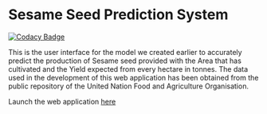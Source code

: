 # Sesame Seed Prediction System

[![Codacy Badge](https://api.codacy.com/project/badge/Grade/277de83d099940ceabfe25ed83cefbfa)](https://app.codacy.com/gh/ahmed14-cell/prediction-system?utm_source=github.com&utm_medium=referral&utm_content=ahmed14-cell/prediction-system&utm_campaign=Badge_Grade)

This is the user interface for the model we created earlier to accurately 
predict the production of Sesame seed provided with the Area that has 
cultivated and the Yield expected from every hectare in tonnes.
The data used in the development of this web application has been obtained
from the public repository of the United Nation Food and Agriculture 
Organisation. 

Launch the web application [here](https://sesame-prediction.herokuapp.com/)

